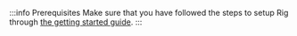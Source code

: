 :::info Prerequisites
Make sure that you have followed the steps to setup Rig through [the getting started guide](getting-started).
:::